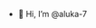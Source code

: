 - 👋 Hi, I’m @aluka-7
<!---
aluka-7/aluka-7 is a ✨ special ✨ repository because its `README.md` (this file) appears on your GitHub profile.
You can click the Preview link to take a look at your changes.
--->
